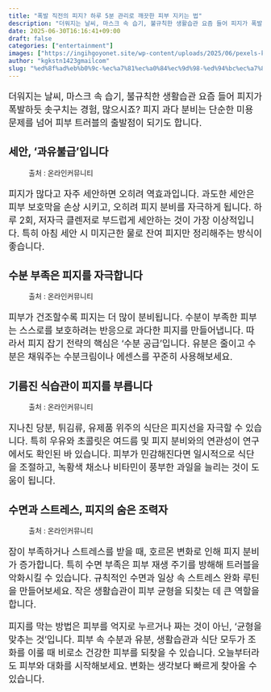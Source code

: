 ```yaml
---
title: "폭발 직전의 피지? 하루 5분 관리로 깨끗한 피부 지키는 법"
description: "더워지는 날씨, 마스크 속 습기, 불규칙한 생활습관 요즘 들어 피지가 폭발하듯 솟구치는 경험, 많으시죠? 피지 과다 분비는 단순한 미용 문제를 넘어 피부 트러블의 출발점이 되기도 합니다."
date: 2025-06-30T16:16:41+09:00
draft: false
categories: ["entertainment"]
images: ["https://ingihgoyonet.site/wp-content/uploads/2025/06/pexels-karolina-grabowska-5240368-1-1024x683.jpg", "https://ingihgoyonet.site/wp-content/uploads/2025/06/pexels-kseniachernaya-8054437-684x1024.jpg", "https://ingihgoyonet.site/wp-content/uploads/2025/06/pexels-sveta-glodan-4390292-5941882-726x1024.jpg", "https://ingihgoyonet.site/wp-content/uploads/2025/06/pexels-ketut-subiyanto-4473877-683x1024.jpg"]
author: "kgkstn1423gmailcom"
slug: "%ed%8f%ad%eb%b0%9c-%ec%a7%81%ec%a0%84%ec%9d%98-%ed%94%bc%ec%a7%80-%ed%95%98%eb%a3%a8-5%eb%b6%84-%ea%b4%80%eb%a6%ac%eb%a1%9c-%ea%b9%a8%eb%81%97%ed%95%9c-%ed%94%bc%eb%b6%80-%ec%a7%80%ed%82%a4%eb%8a%94"
---
```


<p style="font-size:18px">더워지는 날씨, 마스크 속 습기, 불규칙한 생활습관 요즘 들어 피지가 폭발하듯 솟구치는 경험, 많으시죠? 피지 과다 분비는 단순한 미용 문제를 넘어 피부 트러블의 출발점이 되기도 합니다.</p> <h2 >세안, ‘과유불급’입니다</h2> <figure ><img src="https://ingihgoyonet.site/wp-content/uploads/2025/06/pexels-karolina-grabowska-5240368-1-1024x683.jpg" alt="" style="aspect-ratio:16/9;object-fit:cover"/><figcaption >출처 : 온라인커뮤니티</figcaption></figure> <p style="font-size:18px">피지가 많다고 자주 세안하면 오히려 역효과입니다. 과도한 세안은 피부 보호막을 손상 시키고, 오히려 피지 분비를 자극하게 됩니다. 하루 2회, 저자극 클렌저로 부드럽게 세안하는 것이 가장 이상적입니다. 특히 아침 세안 시 미지근한 물로 잔여 피지만 정리해주는 방식이 좋습니다.</p> <h2 >수분 부족은 피지를 자극합니다</h2> <figure ><img src="https://ingihgoyonet.site/wp-content/uploads/2025/06/pexels-kseniachernaya-8054437-684x1024.jpg" alt="" style="aspect-ratio:16/9;object-fit:cover"/><figcaption >출처 : 온라인커뮤니티</figcaption></figure> <p style="font-size:18px">피부가 건조할수록 피지는 더 많이 분비됩니다. 수분이 부족한 피부는 스스로를 보호하려는 반응으로 과다한 피지를 만들어냅니다. 따라서 피지 잡기 전략의 핵심은 ‘수분 공급’입니다. 유분은 줄이고 수분은 채워주는 수분크림이나 에센스를 꾸준히 사용해보세요.</p> <h2 >기름진 식습관이 피지를 부릅니다</h2> <figure ><img src="https://ingihgoyonet.site/wp-content/uploads/2025/06/pexels-sveta-glodan-4390292-5941882-726x1024.jpg" alt="" style="aspect-ratio:16/9;object-fit:cover"/><figcaption >출처 : 온라인커뮤니티</figcaption></figure> <p style="font-size:18px">지나친 당분, 튀김류, 유제품 위주의 식단은 피지선을 자극할 수 있습니다. 특히 우유와 초콜릿은 여드름 및 피지 분비와의 연관성이 연구에서도 확인된 바 있습니다. 피부가 민감해진다면 일시적으로 식단을 조절하고, 녹황색 채소나 비타민이 풍부한 과일을 늘리는 것이 도움이 됩니다.</p> <h2 >수면과 스트레스, 피지의 숨은 조력자</h2> <figure ><img src="https://ingihgoyonet.site/wp-content/uploads/2025/06/pexels-ketut-subiyanto-4473877-683x1024.jpg" alt="" style="aspect-ratio:16/9;object-fit:cover"/><figcaption >출처 : 온라인커뮤니티</figcaption></figure> <p style="font-size:18px">잠이 부족하거나 스트레스를 받을 때, 호르몬 변화로 인해 피지 분비가 증가합니다. 특히 수면 부족은 피부 재생 주기를 방해해 트러블을 악화시킬 수 있습니다. 규칙적인 수면과 일상 속 스트레스 완화 루틴을 만들어보세요. 작은 생활습관이 피부 균형을 되찾는 데 큰 역할을 합니다.</p> <p style="font-size:18px">피지를 막는 방법은 피부를 억지로 누르거나 짜는 것이 아닌, ‘균형을 맞추는 것’입니다. 피부 속 수분과 유분, 생활습관과 식단 모두가 조화를 이룰 때 비로소 건강한 피부를 되찾을 수 있습니다. 오늘부터라도 피부와 대화를 시작해보세요. 변화는 생각보다 빠르게 찾아올 수 있습니다.</p>